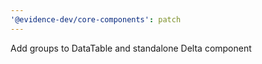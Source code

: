 ```yaml
---
'@evidence-dev/core-components': patch
---
```


Add groups to DataTable and standalone Delta component
